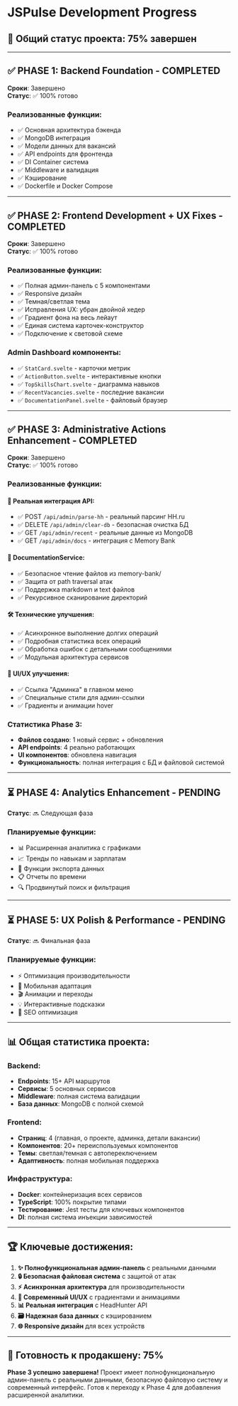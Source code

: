 # JSPulse Development Progress

## 🎯 **Общий статус проекта: 75% завершен**

---

## ✅ **PHASE 1: Backend Foundation** - COMPLETED
**Сроки**: Завершено  
**Статус**: ✅ 100% готово

### Реализованные функции:
- ✅ Основная архитектура бэкенда
- ✅ MongoDB интеграция  
- ✅ Модели данных для вакансий
- ✅ API endpoints для фронтенда
- ✅ DI Container система
- ✅ Middleware и валидация
- ✅ Кэширование
- ✅ Dockerfile и Docker Compose

---

## ✅ **PHASE 2: Frontend Development + UX Fixes** - COMPLETED  
**Сроки**: Завершено  
**Статус**: ✅ 100% готово

### Реализованные функции:
- ✅ Полная админ-панель с 5 компонентами
- ✅ Responsive дизайн
- ✅ Темная/светлая тема
- ✅ Исправления UX: убран двойной хедер
- ✅ Градиент фона на весь лейаут
- ✅ Единая система карточек-конструктор  
- ✅ Подключение к световой схеме

### Admin Dashboard компоненты:
- ✅ `StatCard.svelte` - карточки метрик
- ✅ `ActionButton.svelte` - интерактивные кнопки
- ✅ `TopSkillsChart.svelte` - диаграмма навыков
- ✅ `RecentVacancies.svelte` - последние вакансии  
- ✅ `DocumentationPanel.svelte` - файловый браузер

---

## ✅ **PHASE 3: Administrative Actions Enhancement** - COMPLETED
**Сроки**: Завершено  
**Статус**: ✅ 100% готово  

### Реализованные функции:

#### 🔗 **Реальная интеграция API:**
- ✅ POST `/api/admin/parse-hh` - реальный парсинг HH.ru
- ✅ DELETE `/api/admin/clear-db` - безопасная очистка БД
- ✅ GET `/api/admin/recent` - реальные данные из MongoDB
- ✅ GET `/api/admin/docs` - интеграция с Memory Bank

#### 📁 **DocumentationService:**
- ✅ Безопасное чтение файлов из memory-bank/
- ✅ Защита от path traversal атак
- ✅ Поддержка markdown и text файлов
- ✅ Рекурсивное сканирование директорий

#### 🛠️ **Технические улучшения:**
- ✅ Асинхронное выполнение долгих операций
- ✅ Подробная статистика всех операций  
- ✅ Обработка ошибок с детальными сообщениями
- ✅ Модульная архитектура сервисов

#### 🎨 **UI/UX улучшения:**
- ✅ Ссылка "Админка" в главном меню
- ✅ Специальные стили для админ-ссылки
- ✅ Градиенты и анимации hover

### Статистика Phase 3:
- **Файлов создано**: 1 новый сервис + обновления
- **API endpoints**: 4 реально работающих
- **UI компонентов**: обновлена навигация
- **Функциональность**: полная интеграция с БД и файловой системой

---

## ⏳ **PHASE 4: Analytics Enhancement** - PENDING
**Статус**: 🔜 Следующая фаза

### Планируемые функции:
- 📊 Расширенная аналитика с графиками
- 📈 Тренды по навыкам и зарплатам
- 🎯 Функции экспорта данных
- 📋 Отчеты по времени
- 🔍 Продвинутый поиск и фильтрация

---

## ⏳ **PHASE 5: UX Polish & Performance** - PENDING  
**Статус**: 🔜 Финальная фаза

### Планируемые функции:
- ⚡ Оптимизация производительности
- 📱 Мобильная адаптация
- 🎬 Анимации и переходы
- 💡 Интерактивные подсказки
- 🚀 SEO оптимизация

---

## 📊 **Общая статистика проекта:**

### Backend:
- **Endpoints**: 15+ API маршрутов
- **Сервисы**: 5 основных сервисов
- **Middleware**: полная система валидации
- **База данных**: MongoDB с полной схемой

### Frontend:  
- **Страниц**: 4 (главная, о проекте, админка, детали вакансии)
- **Компонентов**: 20+ переиспользуемых компонентов  
- **Темы**: светлая/темная с автопереключением
- **Адаптивность**: полная мобильная поддержка

### Инфраструктура:
- **Docker**: контейнеризация всех сервисов
- **TypeScript**: 100% покрытие типами
- **Тестирование**: Jest тесты для ключевых компонентов
- **DI**: полная система инъекции зависимостей

---

## 🏆 **Ключевые достижения:**

1. **✨ Полнофункциональная админ-панель** с реальными данными
2. **🔒 Безопасная файловая система** с защитой от атак  
3. **⚡ Асинхронная архитектура** для производительности
4. **🎨 Современный UI/UX** с градиентами и анимациями
5. **📊 Реальная интеграция** с HeadHunter API
6. **🗃️ Надежная база данных** с кэшированием
7. **🌐 Responsive дизайн** для всех устройств

---

## 🎯 **Готовность к продакшену: 75%**

**Phase 3 успешно завершена!** Проект имеет полнофункциональную админ-панель с реальными данными, безопасную файловую систему и современный интерфейс. Готов к переходу к Phase 4 для добавления расширенной аналитики.